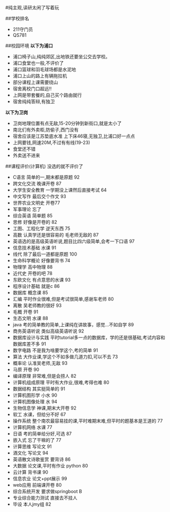 #纯主观,读研太闲了写着玩

##学校排名
+ 211守门员
+ QS781 

##校园环境
  **以下为浦口**
+ 浦口椅子山,纯纯郊区,出地铁还要坐公交去学校。
+ 浦口食堂也一般,不评价了
+ 浦口篮球和羽毛球场都是水泥地
+ 浦口上山的路上有辆拖拉机
+ 部分课程上课需要绕山
+ 宿舍离校门口超远!!
+ 上网是带套餐的,自己买个路由就行
+ 宿舍纯纯答辩,有独卫
  
**以下为卫岗**
+ 卫岗地理位置有点无敌,15-20分钟到新街口,就是太小了
+ 南北们有外卖柜,防偷子,西门没有
+ 宿舍应该是江苏垫底水准 上下床46寝,无独卫,比浦口好一点点
+ 上网要钱,网速20M,不过有有线(19-23)
+ 食堂还不错
+ 外卖送不进来

##课程评价(计算机)
没选的就不评价了
* C语言 简单的一,期末都是原题 92
* 跨文化交流 晚课开卷 87
* 大学生安全教育 一学期没上课然后直接考试 64
* 中文写作 最后交个作文 93
* 世界农业文明史 开卷77
* 军事理论 忘了
* 综合英语 简单题 85
* 思修 好像是开卷的 82
* 工图、工程化学 逆天东西 75
* 高数 认真学还是很容易的 毛老师无敌的 87
* 英语选的是高级英语听说,题目比四六级简单,会考一下口语 97
* 信息技术基础 水课 91
* 线代 除了最后一道都是原题 100
* 生命科学概论 好像要背书 74
* 物理学 高中物理 88
* 近代史 开卷的吧 78
* 东欧文化 有点意思的水课 93
* 程序设计基础 就是c 86
* 数据库 概念课 85
* 汇编 平时作业很难,但是考试很简单,感谢车老师 80
* 离散 吴老师教的很好 93
* 毛概 开卷 91
* 生态文明 水课 88
* java 考的简单教的简单,上课纯在讲故事，感觉...不如自学 89
* 商务英语听说 类似高级英语听说 92
* 数据库设计与实践 平时tutorial多一点的数据库，学的还是很基础,考试内容和数据库差不多 91
* 数字电路 不是我为啥要学这个,考的简单 91
* 算法 大作业课,学这个不如多做几道力扣,可以不去 73
* 概率论 认准吴老师,无敌 93
* 马原 开卷 90
* 编译原理 非常难,但是会捞人 82
* 计算机组成原理 平时有大作业,很难,考得也难 80
* 数据结构 其实挺简单的 91
* 计算机图形学 小水 90
* 计算机图像处理 水 94
* 生物信息学 神课,期末大开卷 92
* 软工 水课，但给分不好 67
* 操作系统 整个南农最容易挂的课,平时难期末难,但平时的题基本是王道的 77
* 计算机网络 水课 77
* 日语 考的简单给分好,可选 87
* 嵌入式 忘了干嘛的了 77
* 计算思维 写论文 91
* 酒文化 写论文 94
* 英语散文诗歌鉴赏 要背诗 86
* 大数据 论文课,平时有作业 python 80
* 云计算 背书课 90
* 信息农业 论文+ppt展示 99
* web应用 前端课开卷 80
* 综合系统开发 要求做springboot B
* 专业综合能力测试 直接去不挂人
* 毕设 本人jmy组 82

